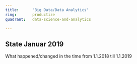 ```yaml
---
title:      "Big Data/Data Analytics"
ring:       productize
quadrant:   data-science-and-analytics

---
```


## State Januar 2019 ##

What happened/changed in the time from 1.1.2018 till 1.1.2019
